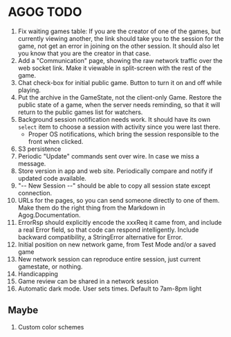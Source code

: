 # AGOG TODO

1. Fix waiting games table: If you are the creator of one of the games,
   but currently viewing another, the link should take you to the
   session for the game, not get an error in joining on the other session.
   It should also let you know that you are the creator in that case.
1. Add a "Communication" page, showing the raw network traffic over
   the web socket link. Make it viewable in split-screen with the rest
   of the game.
1. Chat check-box for initial public game. Button to turn it on and off
   while playing.
1. Put the archive in the GameState, not the client-only Game.
   Restore the public state of a game, when the server needs reminding,
   so that it will return to the public games list for watchers.
1. Background session notification needs work. It should have its own
   `select` item to choose a session with activity since you were
   last there.
   * Proper OS notifications, which bring the session responsible to
     the front when clicked.
1. S3 persistence
1. Periodic "Update" commands sent over wire. In case we miss a message.
1. Store version in app and web site. Periodically compare and notify if
   updated code available.
1. "-- New Session --" should be able to copy all session state except connection.
1. URLs for the pages, so you can send someone directly to one of them.
   Make them do the right thing from the Markdown in Agog.Documentation.
1. ErrorRsp should explicitly encode the xxxReq it came from,
   and include a real Error field, so that code can respond intelligently.
   Include backward compatibility, a StringError alternative for Error.
1. Initial position on new network game, from Test Mode and/or a saved game
1. New network session can reproduce entire session, just current
   gamestate, or nothing.
1. Handicapping
1. Game review can be shared in a network session
1. Automatic dark mode. User sets times. Default to 7am-8pm light

## Maybe

1. Custom color schemes
